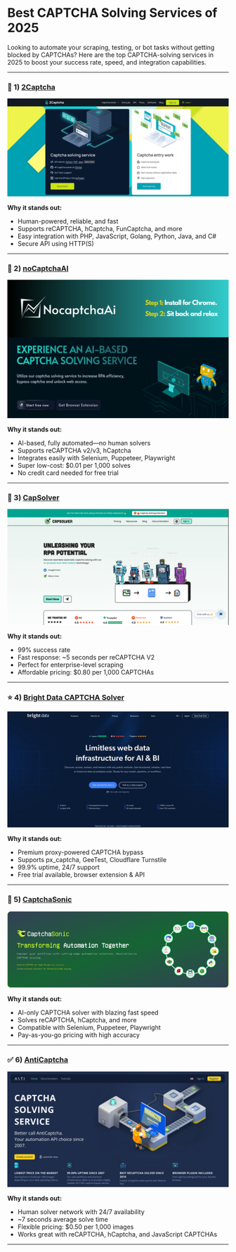 # Best CAPTCHA Solving Services of 2025

Looking to automate your scraping, testing, or bot tasks without getting blocked by CAPTCHAs? Here are the top CAPTCHA-solving services in 2025 to boost your success rate, speed, and integration capabilities.

---

### 🥇 1) [2Captcha](https://2captcha.com)

[![2Captcha](https://raw.githubusercontent.com/captchajournal/captcha_solver/refs/heads/main/best%20captcha%20solver/2captcha.jpg)](https://2captcha.com)

**Why it stands out:**  
- Human-powered, reliable, and fast  
- Supports reCAPTCHA, hCaptcha, FunCaptcha, and more  
- Easy integration with PHP, JavaScript, Golang, Python, Java, and C#  
- Secure API using HTTP(S)  

---

### 🥈 2) [noCaptchaAI](https://noCaptchaAI.com)

[![noCaptchaAI](https://raw.githubusercontent.com/captchajournal/captcha_solver/refs/heads/main/best%20captcha%20solver/nocaptchaai.png)](https://noCaptchaAI.com)

**Why it stands out:**  
- AI-based, fully automated—no human solvers  
- Supports reCAPTCHA v2/v3, hCaptcha  
- Integrates easily with Selenium, Puppeteer, Playwright  
- Super low-cost: $0.01 per 1,000 solves  
- No credit card needed for free trial  

---

### 🥉 3) [CapSolver](https://www.capsolver.com/)

[![CapSolver](https://raw.githubusercontent.com/captchajournal/captcha_solver/refs/heads/main/best%20captcha%20solver/capsolver.jpg)](https://www.capsolver.com/)

**Why it stands out:**  
- 99% success rate  
- Fast response: ~5 seconds per reCAPTCHA V2  
- Perfect for enterprise-level scraping  
- Affordable pricing: $0.80 per 1,000 CAPTCHAs  

---

### ⭐ 4) [Bright Data CAPTCHA Solver](https://brightdata.com/)

[![Bright Data](https://raw.githubusercontent.com/captchajournal/captcha_solver/refs/heads/main/best%20captcha%20solver/brightdata.jpg)](https://brightdata.com/)

**Why it stands out:**  
- Premium proxy-powered CAPTCHA bypass  
- Supports px_captcha, GeeTest, Cloudflare Turnstile  
- 99.9% uptime, 24/7 support  
- Free trial available, browser extension & API  

---

### 🚀 5) [CaptchaSonic](https://captchasonic.com/)

[![CaptchaSonic](https://raw.githubusercontent.com/captchajournal/captcha_solver/refs/heads/main/best%20captcha%20solver/captchasonic.png)](https://captchasonic.com/)

**Why it stands out:**  
- AI-only CAPTCHA solver with blazing fast speed  
- Solves reCAPTCHA, hCaptcha, and more  
- Compatible with Selenium, Puppeteer, Playwright  
- Pay-as-you-go pricing with high accuracy  

---

### ✅ 6) [AntiCaptcha](https://anti-captcha.com/)

[![Anticaptcha](https://raw.githubusercontent.com/captchajournal/captcha_solver/refs/heads/main/best%20captcha%20solver/anticaptcha.jpg)](https://anti-captcha.com/)

**Why it stands out:**  
- Human solver network with 24/7 availability  
- ~7 seconds average solve time  
- Flexible pricing: $0.50 per 1,000 images  
- Works great with reCAPTCHA, hCaptcha, and JavaScript CAPTCHAs  

---
